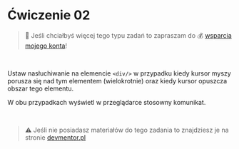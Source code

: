 # Ćwiczenie 02

> :loudspeaker: Jeśli chciałbyś więcej tego typu zadań to zapraszam do :moneybag: [wsparcia mojego konta](https://github.com/sponsors/devmentor-pl)!

&nbsp;

Ustaw nasłuchiwanie na elemencie `<div/>` w przypadku kiedy kursor myszy porusza się nad tym elementem (wielokrotnie) oraz kiedy kursor opuszcza obszar tego elementu.

W obu przypadkach wyświetl w przeglądarce stosowny komunikat.

&nbsp;

> :warning: Jeśli nie posiadasz materiałów do tego zadania to znajdziesz je na stronie [devmentor.pl](https://github.com/devmentor-pl/practice-js-events)
